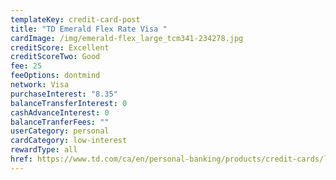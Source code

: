 ```yaml
---
templateKey: credit-card-post
title: "TD Emerald Flex Rate Visa "
cardImage: /img/emerald-flex_large_tcm341-234278.jpg
creditScore: Excellent
creditScoreTwo: Good
fee: 25
feeOptions: dontmind
network: Visa
purchaseInterest: "8.35"
balanceTransferInterest: 0
cashAdvanceInterest: 0
balanceTranferFees: ""
userCategory: personal
cardCategory: low-interest
rewardType: all
href: https://www.td.com/ca/en/personal-banking/products/credit-cards/low-rate/emerald-flex-rate-visa-card/
---
```

